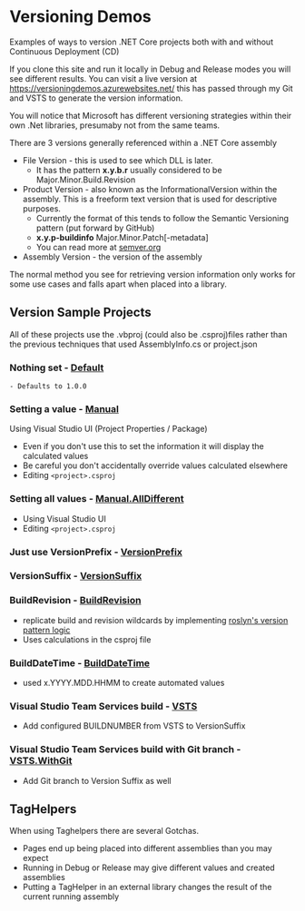 # Versioning Demos
Examples of ways to version .NET Core projects both with and without Continuous Deployment (CD)

If you clone this site and run it locally in Debug and Release modes you will see different results.
You can visit a live version at https://versioningdemos.azurewebsites.net/ this has passed through my Git and VSTS to
generate the version information.

You will notice that Microsoft has different versioning strategies within their own .Net libraries, presumaby not
from the same teams.

There are 3 versions generally referenced within a .NET Core assembly
* File Version - this is used to see which DLL is later.
    * It has the pattern **x.y.b.r** usually considered to be Major.Minor.Build.Revision
* Product Version - also known as the InformationalVersion within the assembly. This is a freeform text version that is used for descriptive purposes.
    * Currently the format of this tends to follow the Semantic Versioning pattern (put forward by GitHub)
    * **x.y.p-buildinfo** Major.Minor.Patch[-metadata]
    * You can read more at [semver.org](https://semver.org/)
* Assembly Version - the version of the assembly

The normal method you see for retrieving version information only works for
some use cases and falls apart when placed into a library.

## Version Sample Projects
All of these projects use the .vbproj (could also be .csproj)files rather than the previous techniques
that used AssemblyInfo.cs or project.json

### Nothing set - [Default](Default/Default.vbproj)
    - Defaults to 1.0.0

### Setting a value - [Manual](Manual/Manual.vbproj)
 Using Visual Studio UI (Project Properties / Package)
  - Even if you don't use this to set the information it will display the calculated values
  - Be careful you don't accidentally override values calculated elsewhere
  - Editing `<project>.csproj` 

### Setting all values - [Manual.AllDifferent](Manual.AllDifferent/Manual.AllDifferent.vbproj)
   - Using Visual Studio UI
   - Editing `<project>.csproj` 

### Just use VersionPrefix - [VersionPrefix](VersionPrefix/VersionPrefix.vbproj)

### VersionSuffix - [VersionSuffix](VersionSuffix/VersionSuffix.vbproj)

### BuildRevision - [BuildRevision](BuildRevision/BuildRevision.vbproj)
   *  replicate build and revision wildcards by implementing [roslyn's version pattern logic](https://github.com/dotnet/roslyn/blob/614299ff83da9959fa07131c6d0ffbc58873b6ae/src/Compilers/Core/Portable/VersionHelper.cs#L187-L202) 
   *  Uses calculations in the csproj file

### BuildDateTime - [BuildDateTime](BuildDateTime/BuildDateTime.vbproj)
   - used x.YYYY.MDD.HHMM to create automated values

### Visual Studio Team Services build - [VSTS](VSTS/VSTS.vbproj)
   - Add configured BUILDNUMBER from VSTS to VersionSuffix

###  Visual Studio Team Services build with Git branch - [VSTS.WithGit](VSTS.WithGit/VSTS.WithGit.vbproj)
   - Add Git branch to Version Suffix as well

## TagHelpers
When using Taghelpers there are several Gotchas.
  - Pages end up being placed into different assemblies than you may expect
  - Running in Debug or Release may give different values and created assemblies
  - Putting a TagHelper in an external library changes the result of the current running assembly
